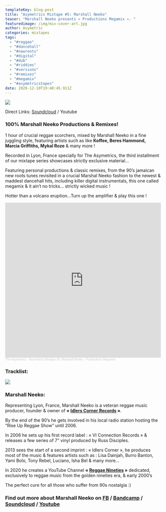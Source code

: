 ```yaml
---
templateKey: blog-post
title: "Asymetrics Mixtape #5: Marshall Neeko"
teaser: "Marshall Neeko presents « Productions Megamix ». "
featuredimage: /img/mix-cover-art.jpg
author: Asymetric
categories: mixtapes
tags:
  - "#reggae"
  - "#dancehall"
  - "#newroots"
  - "#digital"
  - "#dub"
  - "#riddims"
  - "#versions"
  - "#remixes"
  - "#megamix"
  - "#asymetricstapes"
date: 2020-12-10T19:40:45.911Z
---
```

![](/img/mix-cover-art-small.jpg)

Direct Links: [Soundcloud](https://soundcloud.com/the-asymetrics/asymetrics-mixtape-5-marshall-neeko-productions-megamix) / Youtube

### 100% Marshall Neeko Productions & Remixes!

1 hour of crucial reggae scorchers, mixed by Marshall Neeko in a fine juggling style, featuring artists such as like **Koffee, Beres Hammond, Marcia Griffiths, Mykal Roze** & many more !

Recorded in Lyon, France specially for The Asymetrics, the third installment of our mixtape series showcases strictly exclusive material…

Featuring personal productions & classic remixes, from the 90’s jamaican new roots tunes revisited in a crucial Marshal Neeko fashion to the newest & maddest dancehall hits, including killer digital instrumentals, this one called megamix & it ain’t no tricks… strictly wicked music !

Hotter than a volcano eruption…Turn up the amplifier & play this one !

<iframe width="100%" height="500" scrolling="no" frameborder="no" allow="autoplay" src="https://w.soundcloud.com/player/?url=https%3A//api.soundcloud.com/tracks/945181885&color=%23ff5500&auto_play=false&hide_related=false&show_comments=true&show_user=true&show_reposts=false&show_teaser=true&visual=true"></iframe><div style="font-size: 10px; color: #cccccc;line-break: anywhere;word-break: normal;overflow: hidden;white-space: nowrap;text-overflow: ellipsis; font-family: Interstate,Lucida Grande,Lucida Sans Unicode,Lucida Sans,Garuda,Verdana,Tahoma,sans-serif;font-weight: 100;"><a href="https://soundcloud.com/the-asymetrics" title="The Asymetrics" target="_blank" style="color: #cccccc; text-decoration: none;">The Asymetrics</a> · <a href="https://soundcloud.com/the-asymetrics/asymetrics-mixtape-5-marshall-neeko-productions-megamix" title="Asymetrics Mixtape #5: Marshall Neeko - Productions Megamix" target="_blank" style="color: #cccccc; text-decoration: none;">Asymetrics Mixtape #5: Marshall Neeko - Productions Megamix</a></div>

### Tracklist:

![](/img/neeko-mix-cover-back.jpg)

### Marshall Neeko:

Representing Lyon, France, Marshall Neeko is a veteran reggae music producer, founder & owner of **« [Idlers Corner Records](https://www.discogs.com/fr/label/937240-Idlers-Corner-Records) »**.

By the end of the 90’s he gets involved in his local radio station hosting the “Rise Up Reggae Show” until 2006.

In 2006 he sets up his first record label : « VI Connection Records » & releases a few series of 7” vinyl produced by Russ Disciples.

2013 sees the start of a second imprint : « Idlers Corner », he produces most of the music & features artists such as : Lisa Dainjah, Burro Banton, Yami Bolo, Tony Rebel, Luciano, Isha Bel & many more…

In 2020 he creates a YouTube Channel **« [Reggae Nineties](https://www.youtube.com/channel/UCl_hsFoWsnZDWQy4nM0oMRg) »** dedicated, exclusively to reggae music from the golden nineties era, & early 2000’s 

The perfect cure for all those who suffer from 90s nostalgia :)

### Find out more about Marshall Neeko on [FB](https://www.facebook.com/marshallneeko1) / [](https://marshallneeko.bandcamp.com/)[Bandcamp](https://marshallneeko.bandcamp.com/) / [Soundcloud](https://soundcloud.com/marshall-neeko) / [Youtube](https://www.youtube.com/channel/UCiV3viTmUB85iO3pxdIOZZQ)